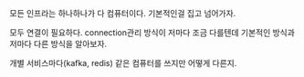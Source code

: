 모든 인프라는 하나하나가 다 컴퓨터이다.
기본적인걸 집고 넘어가자.

모두 연결이 필요하다. connection관리 방식이 저마다 조금 다를텐데 기본적인 방식과 저마다 다른 방식을 알아보자.

개별 서비스마다(kafka, redis) 같은 컴퓨터를 쓰지만 어떻게 다른지.
